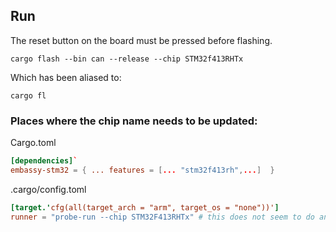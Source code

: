 ## Run
The reset button on the board must be pressed before flashing.
``` console
cargo flash --bin can --release --chip STM32f413RHTx
```

Which has been aliased to:
``` console
cargo fl
```

### Places where the chip name needs to be updated:
Cargo.toml
``` toml 
[dependencies]`
embassy-stm32 = { ... features = [... "stm32f413rh",...]  }
```

.cargo/config.toml
``` toml
[target.'cfg(all(target_arch = "arm", target_os = "none"))']
runner = "probe-run --chip STM32F413RHTx" # this does not seem to do anything
```